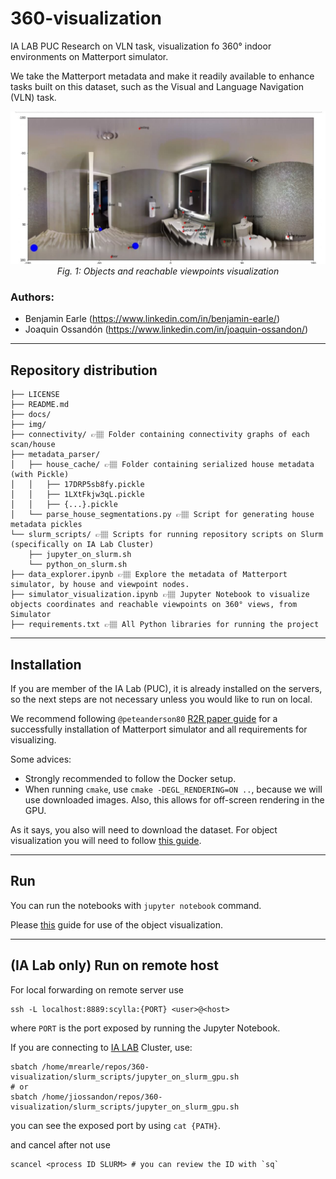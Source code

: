 # 360-visualization
IA LAB PUC Research on VLN task, visualization fo 360° indoor environments on Matterport simulator.

We take the Matterport metadata and make it readily available to enhance tasks built on this dataset, such as the Visual and Language Navigation (VLN) task.

<div style="text-align: center;">
  <img src="img/teaser.jpg">
  <i>Fig. 1: Objects and reachable viewpoints visualization</i>
</div>


### Authors:

- Benjamin Earle (https://www.linkedin.com/in/benjamin-earle/)
- Joaquin Ossandón (https://www.linkedin.com/in/joaquin-ossandon/)

---
## Repository distribution

    ├── LICENSE
    ├── README.md
    ├── docs/
    ├── img/
    ├── connectivity/ 👉🏽 Folder containing connectivity graphs of each scan/house
    ├── metadata_parser/
    │   ├── house_cache/ 👉🏽 Folder containing serialized house metadata (with Pickle)
    │   │   ├── 17DRP5sb8fy.pickle
    │   │   ├── 1LXtFkjw3qL.pickle
    │   │   ├── {...}.pickle
    │   └── parse_house_segmentations.py 👉🏽 Script for generating house metadata pickles
    └── slurm_scripts/ 👉🏽 Scripts for running repository scripts on Slurm (specifically on IA Lab Cluster)
        ├── jupyter_on_slurm.sh
        └── python_on_slurm.sh
    ├── data_explorer.ipynb 👉🏽 Explore the metadata of Matterport simulator, by house and viewpoint nodes.
    ├── simulator_visualization.ipynb 👉🏽 Jupyter Notebook to visualize objects coordinates and reachable viewpoints on 360° views, from Simulator
    ├── requirements.txt 👉🏽 All Python libraries for running the project

---

## Installation

If you are member of the IA Lab (PUC), it is already installed on the servers, so the next steps are not necessary unless you would like to run on local.

We recommend following `@peteanderson80` [R2R paper guide](https://github.com/peteanderson80/Matterport3DSimulator) for a successfully installation of Matterport simulator
and all requirements for visualizing.

Some advices:
- Strongly recommended to follow the Docker setup.
- When running `cmake`, use `cmake -DEGL_RENDERING=ON ..`, because we will use downloaded images. Also, this allows for off-screen rendering in the GPU.

As it says, you also will need to download the dataset. For object visualization you will need to follow [this guide](docs/objects_visualization_data.md).

---
## Run

You can run the notebooks with `jupyter notebook` command.

Please [this](/docs/simulator_object_visualization.md) guide for use of the object visualization.

---
## (IA Lab only) Run on remote host

For local forwarding on remote server use

    ssh -L localhost:8889:scylla:{PORT} <user>@<host>

where `PORT` is the port exposed by running the Jupyter Notebook.

If you are connecting to [IA LAB](https://ialab.ing.puc.cl/) Cluster, use:

    sbatch /home/mrearle/repos/360-visualization/slurm_scripts/jupyter_on_slurm_gpu.sh
    # or
    sbatch /home/jiossandon/repos/360-visualization/slurm_scripts/jupyter_on_slurm_gpu.sh

you can see the exposed port by using `cat {PATH}`.

and cancel after not use

    scancel <process ID SLURM> # you can review the ID with `sq`
